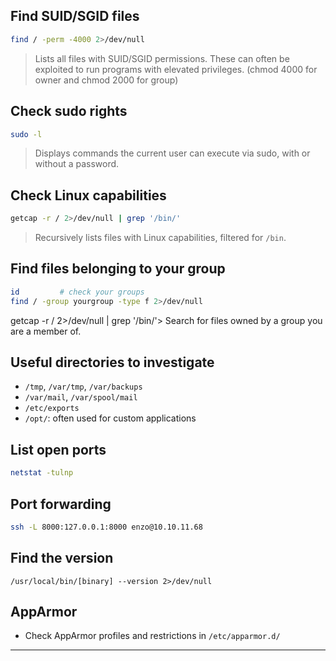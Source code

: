 ##  Find SUID/SGID files

```bash
find / -perm -4000 2>/dev/null
```

> Lists all files with SUID/SGID permissions. These can often be exploited to run programs with elevated privileges. (chmod 4000 for owner and chmod 2000 for group)

## Check sudo rights

```bash
sudo -l
```

> Displays commands the current user can execute via sudo, with or without a password.

## Check Linux capabilities

```bash
getcap -r / 2>/dev/null | grep '/bin/'
```

> Recursively lists files with Linux capabilities, filtered for `/bin`.

## Find files belonging to your group

```bash
id         # check your groups
find / -group yourgroup -type f 2>/dev/null
```

getcap -r / 2>/dev/null | grep '/bin/'> Search for files owned by a group you are a member of.

## Useful directories to investigate

- `/tmp`, `/var/tmp`, `/var/backups`
- `/var/mail`, `/var/spool/mail`
- `/etc/exports`
- `/opt/`: often used for custom applications

## List open ports

```bash
netstat -tulnp
```

## Port forwarding

```bash
ssh -L 8000:127.0.0.1:8000 enzo@10.10.11.68
```

## Find the version

```
/usr/local/bin/[binary] --version 2>/dev/null 
```
## AppArmor

- Check AppArmor profiles and restrictions in `/etc/apparmor.d/`

---

